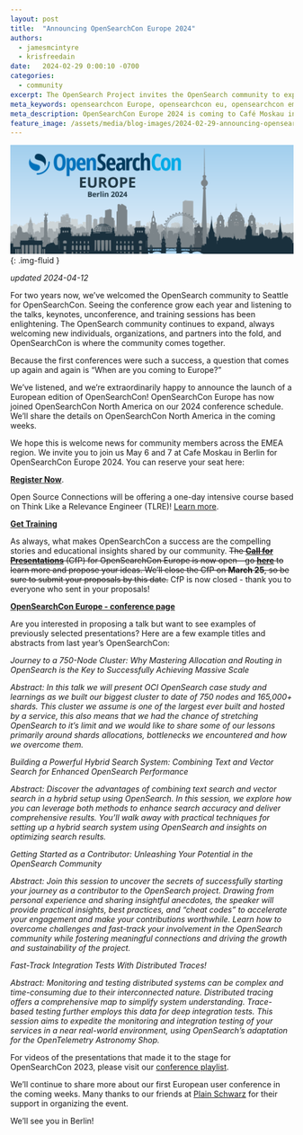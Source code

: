```yaml
---
layout: post
title:  "Announcing OpenSearchCon Europe 2024"
authors:
  - jamesmcintyre
  - krisfreedain
date:   2024-02-29 0:00:10 -0700
categories:
  - community
excerpt: The OpenSearch Project invites the OpenSearch community to explore the future of search, analytics, and generative AI at the first OpenSearch user conference in Europe. Join us in Berlin on May 6 & 7 and learn how to build powerful applications and get the most out of your OpenSearch deployments.
meta_keywords: opensearchcon Europe, opensearchcon eu, opensearchcon emea, opensearchcon may, opensearchcon call for papers, opensearchcon call for presentations, opensearchcon registration, register for opensearchcon
meta_description: OpenSearchCon Europe 2024 is coming to Café Moskau in Berlin May 6 and 7. Register today to save your seat!
feature_image: /assets/media/blog-images/2024-02-29-announcing-opensearchcon-europe-2024/OSC_Berlin_BlogBanner-01.png
---
```


<img src="/assets/media/blog-images/2024-02-29-announcing-opensearchcon-europe-2024/OSC_Berlin_BlogBanner-01.png"/>{: .img-fluid }

_updated 2024-04-12_

For two years now, we’ve welcomed the OpenSearch community to Seattle for OpenSearchCon. Seeing the conference grow each year and listening to the talks, keynotes, unconference, and training sessions has been enlightening. The OpenSearch community continues to expand, always welcoming new individuals, organizations, and partners into the fold, and OpenSearchCon is where the community comes together.

Because the first conferences were such a success, a question that comes up again and again is “When are you coming to Europe?”

We’ve listened, and we’re extraordinarily happy to announce the launch of a European edition of OpenSearchCon! OpenSearchCon Europe has now joined OpenSearchCon North America on our 2024 conference schedule. We’ll share the details on OpenSearchCon North America in the coming weeks.

We hope this is welcome news for community members across the EMEA region. We invite you to join us May 6 and 7 at Cafe Moskau in Berlin for OpenSearchCon Europe 2024. You can reserve your seat here: 

**[Register Now](https://tickets.plainschwarz.com/opensearchconeu/c/PjtYoMWc8/)**. 

Open Source Connections will be offering a one-day intensive course based on Think Like a Relevance Engineer (TLRE)! [Learn more](https://opensearch.org/events/opensearchcon/2024/europe/workshops/think-like-a-relevance-engineer-training.html).

**[Get Training](https://www.eventbee.com/v/opensearch-tlre-intensive-at-opensearchcon-eu-24/event?eid=276614264#/tickets)**

As always, what makes OpenSearchCon a success are the compelling stories and educational insights shared by our community. ~~The **[Call for Presentations](https://pretalx.com/opensearchcon-europe-24/cfp)** (CfP) for OpenSearchCon Europe is now open—go **[here](https://pretalx.com/opensearchcon-europe-24/cfp)** to learn more and propose your ideas. We’ll close the CfP on **March 25**, so be sure to submit your proposals by this date.~~ CfP is now closed - thank you to everyone who sent in your proposals! 

**[OpenSearchCon Europe - conference page](https://opensearch.org/events/opensearchcon/2024/europe/index.html)**

Are you interested in proposing a talk but want to see examples of previously selected presentations? Here are a few example titles and abstracts from last year’s OpenSearchCon:

*Journey to a 750-Node Cluster: Why Mastering Allocation and Routing in OpenSearch is the Key to Successfully Achieving Massive Scale*

*Abstract: In this talk we will present OCI OpenSearch case study and learnings as we built our biggest cluster to date of 750 nodes and 165,000+ shards. This cluster we assume is one of the largest ever built and hosted by a service, this also means that we had the chance of stretching OpenSearch to it’s limit and we would like to share some of our lessons primarily around shards allocations, bottlenecks we encountered and how we overcome them.*

*Building a Powerful Hybrid Search System: Combining Text and Vector Search for Enhanced OpenSearch Performance*

*Abstract: Discover the advantages of combining text search and vector search in a hybrid setup using OpenSearch. In this session, we explore how you can leverage both methods to enhance search accuracy and deliver comprehensive results. You’ll walk away with practical techniques for setting up a hybrid search system using OpenSearch and insights on optimizing search results.*

*Getting Started as a Contributor: Unleashing Your Potential in the OpenSearch Community*

*Abstract: Join this session to uncover the secrets of successfully starting your journey as a contributor to the OpenSearch project. Drawing from personal experience and sharing insightful anecdotes, the speaker will provide practical insights, best practices, and “cheat codes” to accelerate your engagement and make your contributions worthwhile. Learn how to overcome challenges and fast-track your involvement in the OpenSearch community while fostering meaningful connections and driving the growth and sustainability of the project.*

*Fast-Track Integration Tests With Distributed Traces!*

*Abstract: Monitoring and testing distributed systems can be complex and time-consuming due to their interconnected nature. Distributed tracing offers a comprehensive map to simplify system understanding. Trace-based testing further employs this data for deep integration tests. This session aims to expedite the monitoring and integration testing of your services in a near real-world environment, using OpenSearch’s adaptation for the OpenTelemetry Astronomy Shop.*

For videos of the presentations that made it to the stage for OpenSearchCon 2023, please visit our [conference playlist](https://www.youtube.com/playlist?list=PLzgr9zSpws166-ndhm5W49L9bJmiWjsrm).

We’ll continue to share more about our first European user conference in the coming weeks. Many thanks to our friends at [Plain Schwarz](https://plainschwarz.com/) for their support in organizing the event.

We’ll see you in Berlin!
